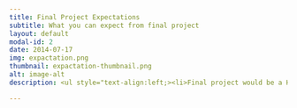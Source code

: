 ```yaml
---
title: Final Project Expectations
subtitle: What you can expect from final project
layout: default
modal-id: 2
date: 2014-07-17
img: expactation.png
thumbnail: expactation-thumbnail.png
alt: image-alt
description: <ul style="text-align:left;><li>Final project would be a Hardware model which would include some Prototype devices like light, fan,etc. which we can control with the help of our ChatBot via Telegram.</li><li>The Work of Alexa Integration would get complete and thus, we can also operate our devices with the help of Alexa.</li><li>Our Chatbot will also be able to have basic conversation with humans and also give information regarding news, weather,etc.</li><li>We are also thinking of creating a website for our project which would be able to answer all the queries regarding S.A.S.H.A and give a brief introduction of the various features.</li></ul>

---
```

